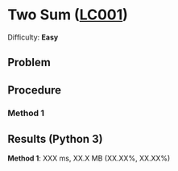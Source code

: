 # Two Sum ([LC001](https://leetcode.com/problems/two-sum/))
Difficulty: **Easy**

## Problem

## Procedure

### Method 1

## Results (Python 3)

**Method 1**:  XXX ms, XX.X MB (XX.XX%, XX.XX%)
